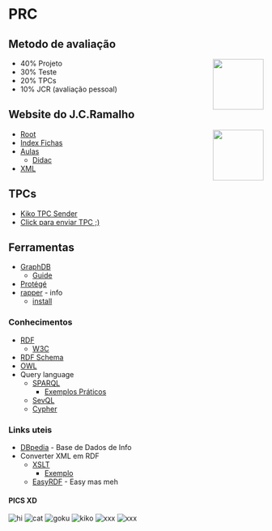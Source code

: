 # PRC

## Metodo de avaliação
<img height=100p style="float:right" src="http://www.stickpng.com/assets/images/586295ba3796e30ac4468739.png">

* 40% Projeto
* 30% Teste
* 20% TPCs
* 10% JCR (avaliação pessoal)

## Website do J.C.Ramalho
<img height=100p style="float:right" src="http://www4.di.uminho.pt/~jcr/images/jcr-keep.jpg">

* [Root](http://www4.di.uminho.pt/~jcr/)
* [Index Fichas](http://www4.di.uminho.pt/~jcr/AULAS/didac/RepFichas/site/index-fichas.html)
* [Aulas](http://www4.di.uminho.pt/~jcr/AULAS)
    * [Didac](http://www4.di.uminho.pt/~jcr/AULAS/didac/)
* [XML](http://www4.di.uminho.pt/~jcr/XML/)

## TPCs
* <a href="mailto:jcr@di.uminho.pt?subject=PRC2018::A78416::TPY
&body=Boas,&#13;&#10; Envio em anexo o manifesto, que contem link para o repo GitHub com o TPC">Kiko TPC Sender</a>
* <a href="mailto:jcr@di.uminho.pt?subject=PRC2018::AXXXXX::TPY">Click para enviar TPC ;)</a>

## Ferramentas
* [GraphDB](https://www.ontotext.com/company/news/ontotexts-graphdb-8-8-0-enriches-the-knowledge-graph-experience/)
    * [Guide](http://graphdb.ontotext.com/documentation/free/quick-start-guide.html)
* [Protégé](https://protege.stanford.edu/)
* [rapper](http://librdf.org/raptor/rapper.html) - info
    * [install](https://www.howtoinstall.co/en/ubuntu/trusty/raptor-utils)


### Conhecimentos
* [RDF](https://en.wikipedia.org/wiki/Resource_Description_Framework)
    * [W3C](https://www.w3.org/RDF/)
* [RDF Schema](https://en.wikipedia.org/wiki/RDF_Schema)
* [OWL](https://en.wikipedia.org/wiki/Web_Ontology_Language)
* Query language
    * [SPARQL](https://en.wikipedia.org/wiki/SPARQL)
        * [Exemplos Práticos](https://www.w3.org/2009/Talks/0615-qbe/)
    * [SevQL]()
    * [Cypher](https://en.wikipedia.org/wiki/Cypher_Query_Language)

### Links uteis
* [DBpedia](https://wiki.dbpedia.org/) - Base de Dados de Info
* Converter XML em RDF
    * [XSLT](https://www.w3.org/community/rax/wiki/XML_to_RDF_Transformation_processes_using_XSLT)
        * [Exemplo](https://stackoverflow.com/questions/25959107/convert-xml-file-to-rdf-xml-using-xslt)
    * [EasyRDF](http://www.easyrdf.org/converter) - Easy mas meh


#### PICS XD
![hi](http://www.stickpng.com/assets/images/586295ba3796e30ac4468739.png)
![cat](https://media3.giphy.com/media/L3nWlmgyqCeU8/giphy.gif)
![goku](http://image.noelshack.com/fichiers/2014/38/1410967177-dragonballzgif-0.gif)
![kiko](https://media1.tenor.com/images/9e01369c2339ebb3ba93a56c258004e4/tenor.gif?itemid=12302415)
![xxx]()
![xxx]()